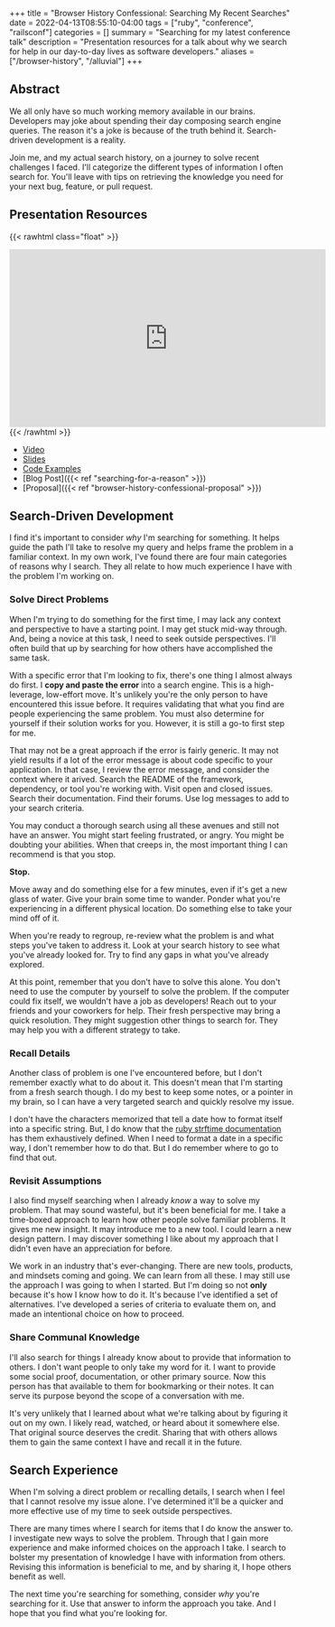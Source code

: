 +++
title = "Browser History Confessional: Searching My Recent Searches"
date = 2022-04-13T08:55:10-04:00
tags = ["ruby", "conference", "railsconf"]
categories = []
summary = "Searching for my latest conference talk"
description = "Presentation resources for a talk about why we search for help in our day-to-day lives as software developers."
aliases = ["/browser-history", "/alluvial"]
+++

## Abstract

We all only have so much working memory available in our brains. Developers may joke about spending their day composing search engine queries. The reason it's a joke is because of the truth behind it. Search-driven development is a reality.

Join me, and my actual search history, on a journey to solve recent challenges I faced. I'll categorize the different types of information I often search for. You'll leave with tips on retrieving the knowledge you need for your next bug, feature, or pull request.

## Presentation Resources

{{< rawhtml class="float" >}}
<iframe width="560" height="315" src="https://www.youtube.com/embed/R7LkHjJdH9o" title="YouTube video player" frameborder="0" allow="accelerometer; autoplay; clipboard-write; encrypted-media; gyroscope; picture-in-picture" allowfullscreen></iframe>
{{< /rawhtml >}}

* [Video](https://youtu.be/R7LkHjJdH9o)
* [Slides](https://speakerdeck.com/kevinmurphy/browser-history-confessional-searching-my-recent-searches)
* [Code Examples](https://github.com/kevin-j-m/browser-history)
* [Blog Post]({{< ref "searching-for-a-reason" >}})
* [Proposal]({{< ref "browser-history-confessional-proposal" >}})

## Search-Driven Development

I find it's important to consider *why* I'm searching for something. It helps guide the path I'll take to resolve my query and helps frame the problem in a familiar context. In my own work, I've found there are four main categories of reasons why I search. They all relate to how much experience I have with the problem I'm working on.

### Solve Direct Problems

When I'm trying to do something for the first time, I may lack any context and perspective to have a starting point. I may get stuck mid-way through. And, being a novice at this task, I need to seek outside perspectives. I'll often build that up by searching for how others have accomplished the same task.

With a specific error that I'm looking to fix, there's one thing I almost always do first. I __copy and paste the error__ into a search engine. This is a high-leverage, low-effort move. It's unlikely you're the only person to have encountered this issue before. It requires validating that what you find are people experiencing the same problem. You must also determine for yourself if their solution works for you. However, it is still a go-to first step for me.

That may not be a great approach if the error is fairly generic. It may not yield results if a lot of the error message is about code specific to your application. In that case, I review the error message, and consider the context where it arived. Search the README of the framework, dependency, or tool you're working with. Visit open and closed issues. Search their documentation. Find their forums. Use log messages to add to your search criteria.

You may conduct a thorough search using all these avenues and still not have an answer. You might start feeling frustrated, or angry. You might be doubting your abilities. When that creeps in, the most important thing I can recommend is that you stop.

__Stop.__

Move away and do something else for a few minutes, even if it's get a new glass of water. Give your brain some time to wander. Ponder what you're experiencing in a different physical location. Do something else to take your mind off of it.

When you're ready to regroup, re-review what the problem is and what steps you've taken to address it. Look at your search history to see what you've already looked for. Try to find any gaps in what you've already explored.

At this point, remember that you don't have to solve this alone. You don't need to use the computer by yourself to solve the problem. If the computer could fix itself, we wouldn't have a job as developers! Reach out to your friends and your coworkers for help. Their fresh perspective may bring a quick resolution. They might suggestion other things to search for. They may help you with a different strategy to take.

### Recall Details

Another class of problem is one I've encountered before, but I don't remember exactly what to do about it. This doesn't mean that I'm starting from a fresh search though. I do my best to keep some notes, or a pointer in my brain, so I can have a very targeted search and quickly resolve my issue.

I don't have the characters memorized that tell a date how to format itself into a specific string. But, I do know that the [ruby strftime documentation](https://ruby-doc.org/stdlib-3.1.0/libdoc/date/rdoc/DateTime.html#method-i-strftime) has them exhaustively defined. When I need to format a date in a specific way, I don't remember how to do that. But I do remember where to go to find that out.

### Revisit Assumptions

I also find myself searching when I already *know* a way to solve my problem. That may sound wasteful, but it's been beneficial for me. I take a time-boxed approach to learn how other people solve familiar problems. It gives me new insight. It may introduce me to a new tool. I could learn a new design pattern. I may discover something I like about my approach that I didn't even have an appreciation for before.

We work in an industry that's ever-changing. There are new tools, products, and mindsets coming and going. We can learn from all these. I may still use the approach I was going to when I started. But I'm doing so not __only__ because it's how I know how to do it. It's because I've identified a set of alternatives. I've developed a series of criteria to evaluate them on, and made an intentional choice on how to proceed.

### Share Communal Knowledge

I'll also search for things I already know about to provide that information to others. I don't want people to only take my word for it. I want to provide some social proof, documentation, or other primary source. Now this person has that available to them for bookmarking or their notes. It can serve its purpose beyond the scope of a conversation with me.

It's very unlikely that I learned about what we're talking about by figuring it out on my own. I likely read, watched, or heard about it somewhere else. That original source deserves the credit. Sharing that with others allows them to gain the same context I have and recall it in the future.

## Search Experience

When I'm solving a direct problem or recalling details, I search when I feel that I cannot resolve my issue alone. I've determined it'll be a quicker and more effective use of my time to seek outside perspectives.

There are many times where I search for items that I do know the answer to. I investigate new ways to solve the problem. Through that I gain more experience and make informed choices on the approach I take. I search to bolster my presentation of knowledge I have with information from others. Revising this information is beneficial to me, and by sharing it, I hope others benefit as well.

The next time you're searching for something, consider *why* you're searching for it. Use that answer to inform the approach you take. And I hope that you find what you're looking for.
